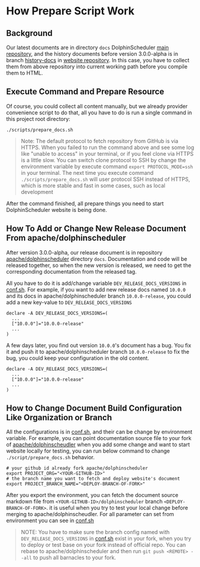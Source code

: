 # How Prepare Script Work

## Background

Our latest documents are in directory `docs` DolphinScheduler [main repository](https://github.com/apache/dolphinscheduler.git),
and the history documents before version 3.0.0-alpha is in branch [history-docs](https://github.com/apache/dolphinscheduler-website/tree/history-docs)
in [website repository](https://github.com/apache/dolphinscheduler-website). In this case, you have to collect them from
above repository into current working path before you compile  them to HTML.

## Execute Command and Prepare Resource

Of course, you could collect all content manually, but we already provider convenience script to do that, all you have to
do is run a single command in this project root directory:

```shell
./scripts/prepare_docs.sh
```

> Note: The default protocol to fetch repository from GitHub is via HTTPS. When you failed to run the command above and
> see some log like "unable to access" in your terminal, or if you feel clone via HTTPS is a little slow. You can switch
> clone protocol to SSH by change the environment variable by execute command `export PROTOCOL_MODE=ssh` in your terminal.
> The next time you execute command `./scripts/prepare_docs.sh` will user protocol SSH instead of HTTPS, which is more stable
> and fast in some cases, such as local development

After the command finished, all prepare things you need to start DolphinScheduler website is being done.

## How To Add or Change New Release Document From apache/dolphinscheduler

After version 3.0.0-alpha, our release document is in repository [apache/dolphinscheduler](https://github.com/apache/dolphinscheduler)
directory `docs`. Documentation and code will be released together, so when the new version is released, we need to get
the corresponding documentation from the released tag.

All you have to do it is add/change variable `DEV_RELEASE_DOCS_VERSIONS` in [conf.sh](scripts/conf.sh).
For example, if you want to add new release docs named `10.0.0` and its docs in apache/dolphinscheduler branch `10.0.0-release`,
you could add a new key-value to `DEV_RELEASE_DOCS_VERSIONS`

```shell
declare -A DEV_RELEASE_DOCS_VERSIONS=(
  ...
  ["10.0.0"]="10.0.0-release"
  ...
)
```

A few days later, you find out version `10.0.0`'s document has a bug. You fix it and push it to apache/dolphinscheduler
branch `10.0.0-release` to fix the bug, you could keep your configuration in the old content.

```shell
declare -A DEV_RELEASE_DOCS_VERSIONS=(
  ...
  ["10.0.0"]="10.0.0-release"
  ...
)
```

## How to Change Document Build Configuration Like Organization or Branch

All the configurations is in [conf.sh](./scripts/conf.sh), and their can be change by environment variable. For example, you can point
documentation source file to your fork of [apache/dolphinscheudler](https://github.com/apache/dolphinscheduler) when you add some change
and want to start website locally for testing, you can run below command to change `./script/prepare_docs.sh` behavior.

```shell
# your github id already fork apache/dolphinscheduler
export PROJECT_ORG="<YOUR-GITHUB-ID>"
# the branch name you want to fetch and deploy website's document
export PROJECT_BRANCH_NAME="<DEPLOY-BRANCH-OF-FORK>"
```

After you export the environment, you can fetch the document source markdown file from `<YOUR-GITHUB-ID>/dolphinscheduler` branch
`<DEPLOY-BRANCH-OF-FORK>`. it is useful when you try to test your local change before merging to apache/dolphinscheudler. For all
parameter can set from environment you can see in [conf.sh](./scripts/conf.sh)

> NOTE: You have to make sure the branch config named with `DEV_RELEASE_DOCS_VERSIONS` in [conf.sh](./scripts/conf.sh) exist in your
> fork, when you try to deploy or test base on your fork instead of official repo. You can rebase to apache/dolphinscheduler and then
> run `git push <REMOTE> --all` to push all barnacles to your fork.
